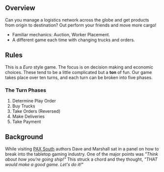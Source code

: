 ## Overview
Can you manage a logistics network across the globe and get products from origin to destination? Out perform your
friends and move more cargo!  
 * Familiar mechanics: Auction, Worker Placement.
 * A different game each time with changing trucks and orders.

## Rules
This is a _Euro_ style game. The focus is on decision making and economic choices. These tend to be a little complicated
but a **ton** of fun. Our game takes place over ten turns, and each turn can be broken into five phases.

### The Turn Phases
 1. Determine Play Order
 2. Buy Trucks
 3. Take Orders (Reversed)
 4. Make Deliveries
 5. Take Payment

## Background
While visiting [PAX South](http://south.paxsite.com/) authors Dave and Marshall sat in a panel on how to break into the tabletop gaming 
industry. One of the major points was _"Think about how you're going ship!"_ This struck a chord and they thought,
_"THAT would make a good game. Let's do it!"_